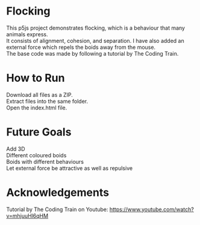 # Flocking
This p5js project demonstrates flocking, which is a behaviour that many animals express.   
It consists of alignment, cohesion, and separation. I have also added an external force which repels the boids away from the mouse.   
The base code was made by following a tutorial by The Coding Train.   


# How to Run
Download all files as a ZIP.  
Extract files into the same folder.  
Open the index.html file.

# Future Goals
Add 3D   
Different coloured boids   
Boids with different behaviours   
Let external force be attractive as well as repulsive   

# Acknowledgements  
Tutorial by The Coding Train on Youtube: https://www.youtube.com/watch?v=mhjuuHl6qHM

